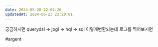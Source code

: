 ```yaml
---
date: 2024-05-28 22:02:26
updatedAt: 2024-06-23 23:20:01
---
```

궁금하시면 querydsl -> jpgl -> hql -> sql  이렇게변환되는데 로그를 찍어보시면 

#argent 